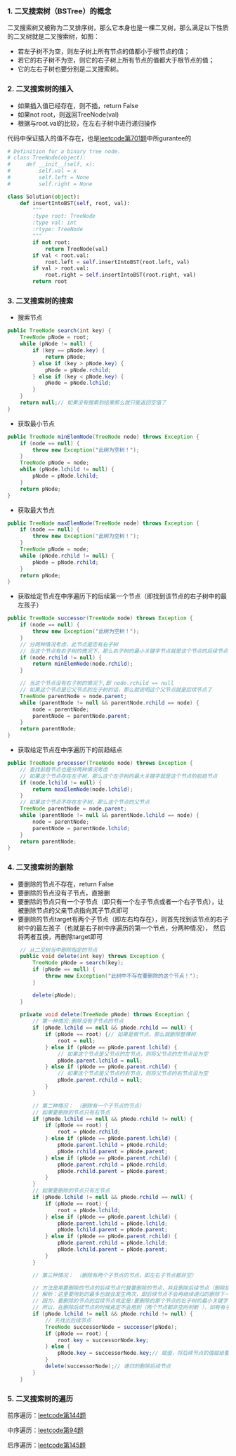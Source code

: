 ### 1. 二叉搜索树（BSTree）的概念

二叉搜索树又被称为二叉排序树，那么它本身也是一棵二叉树，那么满足以下性质的二叉树就是二叉搜索树，如图：

- 若左子树不为空，则左子树上所有节点的值都小于根节点的值；
- 若它的右子树不为空，则它的右子树上所有节点的值都大于根节点的值；
- 它的左右子树也要分别是二叉搜索树。

### 2. 二叉搜索树的插入

- 如果插入值已经存在，则不插，return False
- 如果not root，则返回TreeNode(val)
- 根据与root.val的比较，在左右子树中进行递归操作

代码中保证插入的值不存在，也是[leetcode第701题](https://github.com/apachecn/LeetCode/blob/master/docs/Leetcode_Solutions/701._Insert_into_a_Binary_Search_Tree.md)中所gurantee的
```python
# Definition for a binary tree node.
# class TreeNode(object):
#     def __init__(self, x):
#         self.val = x
#         self.left = None
#         self.right = None

class Solution(object):
    def insertIntoBST(self, root, val):
        """
        :type root: TreeNode
        :type val: int
        :rtype: TreeNode
        """
        if not root:
            return TreeNode(val)
        if val < root.val:
            root.left = self.insertIntoBST(root.left, val)
        if val > root.val:
            root.right = self.insertIntoBST(root.right, val)
        return root
```

### 3. 二叉搜索树的搜索

*  搜索节点
```java
public TreeNode search(int key) {
    TreeNode pNode = root;
    while (pNode != null) {
        if (key == pNode.key) {
            return pNode;
        } else if (key > pNode.key) {
            pNode = pNode.rchild;
        } else if (key < pNode.key) {
            pNode = pNode.lchild;
        }
    }
    return null;// 如果没有搜索到结果那么就只能返回空值了
}
```

* 获取最小节点

```java
public TreeNode minElemNode(TreeNode node) throws Exception {
    if (node == null) {
        throw new Exception("此树为空树！");
    }
    TreeNode pNode = node;
    while (pNode.lchild != null) {
        pNode = pNode.lchild;
    }
    return pNode;
}
```

* 获取最大节点

```java
public TreeNode maxElemNode(TreeNode node) throws Exception {
    if (node == null) {
        throw new Exception("此树为空树！");
    }
    TreeNode pNode = node;
    while (pNode.rchild != null) {
        pNode = pNode.rchild;
    }
    return pNode;
}
```

* 获取给定节点在中序遍历下的后续第一个节点（即找到该节点的右子树中的最左孩子）

```java
public TreeNode successor(TreeNode node) throws Exception {
    if (node == null) {
        throw new Exception("此树为空树！");
    }
    // 分两种情况考虑，此节点是否有右子树
    // 当这个节点有右子树的情况下，那么右子树的最小关键字节点就是这个节点的后续节点
    if (node.rchild != null) {
        return minElemNode(node.rchild);
    }

    // 当这个节点没有右子树的情况下,即 node.rchild == null
    // 如果这个节点是它父节点的左子树的话，那么就说明这个父节点就是后续节点了
    TreeNode parentNode = node.parent;
    while (parentNode != null && parentNode.rchild == node) {
        node = parentNode;
        parentNode = parentNode.parent;
    }
    return parentNode;
}
```


* 获取给定节点在中序遍历下的前趋结点

```java
public TreeNode precessor(TreeNode node) throws Exception {
    // 查找前趋节点也是分两种情况考虑
    // 如果这个节点存在左子树，那么这个左子树的最大关键字就是这个节点的前趋节点
    if (node.lchild != null) {
        return maxElemNode(node.lchild);
    }
    // 如果这个节点不存在左子树，那么这个节点的父节点
    TreeNode parentNode = node.parent;
    while (parentNode != null && parentNode.lchild == node) {
        node = parentNode;
        parentNode = parentNode.lchild;
    }
    return parentNode;
}
```



### 4. 二叉搜索树的删除

- 要删除的节点不存在，return False
- 要删除的节点没有子节点，直接删
- 要删除的节点只有一个子节点（即只有一个左子节点或者一个右子节点），让被删除节点的父亲节点指向其子节点即可
- 要删除的节点target有两个子节点（即左右均存在），则首先找到该节点的右子树中的最左孩子（也就是右子树中序遍历的第一个节点，分两种情况），
然后将两者互换，再删除target即可

```java
    // 从二叉树当中删除指定的节点
    public void delete(int key) throws Exception {
        TreeNode pNode = search(key);
        if (pNode == null) {
            throw new Exception("此树中不存在要删除的这个节点！");
        }

        delete(pNode);
    }
    
    private void delete(TreeNode pNode) throws Exception {
        // 第一种情况:删除没有子节点的节点
        if (pNode.lchild == null && pNode.rchild == null) {
            if (pNode == root) {// 如果是根节点，那么就删除整棵树
                root = null;
            } else if (pNode == pNode.parent.lchild) {
                // 如果这个节点是父节点的左节点，则将父节点的左节点设为空
                pNode.parent.lchild = null;
            } else if (pNode == pNode.parent.rchild) {
                // 如果这个节点是父节点的右节点，则将父节点的右节点设为空
                pNode.parent.rchild = null;
            }
        }

        // 第二种情况： （删除有一个子节点的节点）
        // 如果要删除的节点只有右节点
        if (pNode.lchild == null && pNode.rchild != null) {
            if (pNode == root) {
                root = pNode.rchild;
            } else if (pNode == pNode.parent.lchild) {
                pNode.parent.lchild = pNode.rchild;
                pNode.rchild.parent = pNode.parent;
            } else if (pNode == pNode.parent.rchild) {
                pNode.parent.rchild = pNode.rchild;
                pNode.rchild.parent = pNode.parent;
            }
        }
        // 如果要删除的节点只有左节点
        if (pNode.lchild != null && pNode.rchild == null) {
            if (pNode == root) {
                root = pNode.lchild;
            } else if (pNode == pNode.parent.lchild) {
                pNode.parent.lchild = pNode.lchild;
                pNode.lchild.parent = pNode.parent;
            } else if (pNode == pNode.parent.rchild) {
                pNode.parent.rchild = pNode.lchild;
                pNode.lchild.parent = pNode.parent;
            }
        }

        // 第三种情况： （删除有两个子节点的节点，即左右子节点都非空）

        // 方法是用要删除的节点的后续节点代替要删除的节点，并且删除后续节点（删除后续节点的时候需要递归操作）
        // 解析：这里要用到的最多也就会发生两次，即后续节点不会再继续递归的删除下一个后续节点了，
        // 因为，要删除的节点的后续节点肯定是:要删除的那个节点的右子树的最小关键字，而这个最小关键字肯定不会有左节点;
        // 所以，在删除后续节点的时候肯定不会用到（两个节点都非空的判断 ），如有有子节点，肯定就是有一个右节点。
        if (pNode.lchild != null && pNode.rchild != null) {
            // 先找出后续节点
            TreeNode successorNode = successor(pNode);
            if (pNode == root) {
                root.key = successorNode.key;
            } else {
                pNode.key = successorNode.key;// 赋值，将后续节点的值赋给要删除的那个节点
            }
            delete(successorNode);// 递归的删除后续节点
        }
    }
```


### 5. 二叉搜索树的遍历

前序遍历：[leetcode第144题](https://github.com/apachecn/LeetCode/blob/master/docs/Leetcode_Solutions/144._binary_tree_preorder_traversal.md)

中序遍历：[leetcode第94题](https://github.com/apachecn/LeetCode/blob/master/docs/Leetcode_Solutions/094._binary_tree_inorder_traversal.md)

后序遍历：[leetcode第145题](https://github.com/apachecn/LeetCode/blob/master/docs/Leetcode_Solutions/145._binary_tree_postorder_traversal.md)















